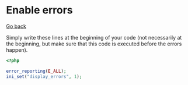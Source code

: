 # Enable errors

[Go back](..#error-500-internal-server-error)

Simply write these lines at the beginning of your code (not necessarily at the beginning, but make sure that this code is executed before the errors happen).

```php
<?php

error_reporting(E_ALL);
ini_set("display_errors", 1);
```
